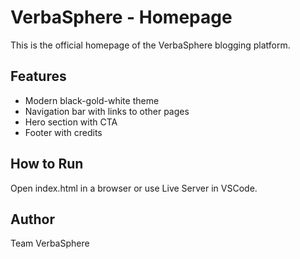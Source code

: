 # VerbaSphere - Homepage

This is the official homepage of the VerbaSphere blogging platform.

## Features

- Modern black-gold-white theme
- Navigation bar with links to other pages
- Hero section with CTA
- Footer with credits

## How to Run

Open index.html in a browser or use Live Server in VSCode.

## Author

Team VerbaSphere
